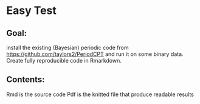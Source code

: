 # Easy Test

## Goal:
 install the existing (Bayesian) periodic code from https://github.com/taylors2/PeriodCPT and run it on some binary data. Create fully reproducible code in Rmarkdown.

## Contents:
Rmd is the source code
Pdf is the knitted file that produce readable results